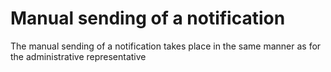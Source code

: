 # Manual sending of a notification

The manual sending of a notification takes place in the same manner as for the administrative representative